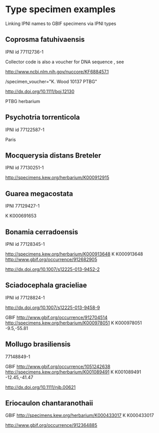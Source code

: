 # Type specimen examples

Linking IPNI names to GBIF specimens via IPNI types

## Coprosma fatuhivaensis

IPNI id 77112736-1

Collector code is also a voucher for DNA sequence , see 

http://www.ncbi.nlm.nih.gov/nuccore/KF688457.1

/specimen_voucher="K. Wood 10137 PTBG"

http://dx.doi.org/10.1111/boj.12130

PTBG herbarium


## Psychotria torrenticola

IPNI id 77122587-1

Paris

## Mocquerysia distans Breteler

IPNI id 77130251-1	

http://specimens.kew.org/herbarium/K000912915

## Guarea megacostata

IPNI 77129427-1

K K000691653

## Bonamia cerradoensis

IPNI id 77128345-1

http://specimens.kew.org/herbarium/K000913648
K K000913648
http://www.gbif.org/occurrence/912682905

http://dx.doi.org/10.1007/s12225-013-9452-2

## Sciadocephala gracieliae

IPNI id 77128824-1

http://dx.doi.org/10.1007/s12225-013-9458-9

GBIF http://www.gbif.org/occurrence/912704514
http://specimens.kew.org/herbarium/K000978051
K K000978051
-9.5,-55.81

## Mollugo brasiliensis

77148849-1	

GBIF http://www.gbif.org/occurrence/1051242638
http://specimens.kew.org/herbarium/K001089491
K K001089491
-12.45,-41.47

http://dx.doi.org/10.1111/njb.00621

## Eriocaulon chantaranothaii 

GBIF
http://specimens.kew.org/herbarium/K000433017
K K000433017

http://www.gbif.org/occurrence/912364885



